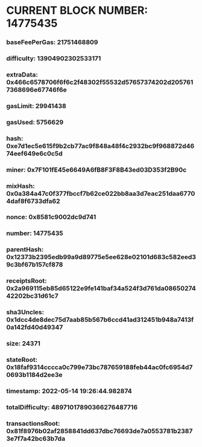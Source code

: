# CURRENT BLOCK NUMBER: 14775435

### baseFeePerGas: 21751468809
### difficulty: 13904902302533171
### extraData: 0x466c6578706f6f6c2f48302f55532d57657374202d2057617368696e67746f6e
### gasLimit: 29941438
### gasUsed: 5756629
### hash: 0xe7d1ec5e615f9b2cb77ac9f848a48f4c2932bc9f968872d4674eef649e6c0c5d
### miner: 0x7F101fE45e6649A6fB8F3F8B43ed03D353f2B90c
### mixHash: 0x0a384a47c0f377fbccf7b62ce022bb8aa3d7eac251daa67704daf8f6733dfa62
### nonce: 0x8581c9002dc9d741
### number: 14775435
### parentHash: 0x12373b2395edb99a9d89775e5ee628e02101d683c582eed39c3bf67b157cf878
### receiptsRoot: 0x2a969115eb85d65122e9fe141baf34a524f3d761da0865027442202bc31d61c7
### sha3Uncles: 0x1dcc4de8dec75d7aab85b567b6ccd41ad312451b948a7413f0a142fd40d49347
### size: 24371
### stateRoot: 0x18faf9314cccca0c799e73bc787659188feb44ac0fc6954d70693b1184d2ee3e
### timestamp: 2022-05-14 19:26:44.982874
### totalDifficulty: 48971017890366276487716
### transactionsRoot: 0x81f8976b02af2858841dd637dbc76693de7a0553781b23873e7f7a42bc63b7da
